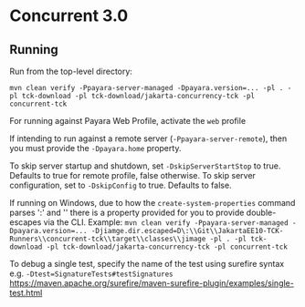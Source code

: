 # Concurrent 3.0

## Running

Run from the top-level directory:

`mvn clean verify -Ppayara-server-managed -Dpayara.version=... -pl . -pl tck-download -pl tck-download/jakarta-concurrency-tck -pl concurrent-tck`

For running against Payara Web Profile, activate the `web` profile

If intending to run against a remote server (`-Ppayara-server-remote`), then you must provide the `-Dpayara.home` property.

To skip server startup and shutdown, set `-DskipServerStartStop` to true. Defaults to true for remote profile, false otherwise.
To skip server configuration, set to `-DskipConfig` to true. Defaults to false.

If running on Windows, due to how the `create-system-properties` command parses ':' and '\' there is a property 
provided for you to provide double-escapes via the CLI. 
Example:
`mvn clean verify -Ppayara-server-managed -Dpayara.version=... -Djiamge.dir.escaped=D\:\\Git\\JakartaEE10-TCK-Runners\\concurrent-tck\\target\\classes\\jimage -pl . -pl tck-download -pl tck-download/jakarta-concurrency-tck -pl concurrent-tck`

To debug a single test, specify the name of the test using surefire syntax e.g. `-Dtest=SignatureTests#testSignatures`
https://maven.apache.org/surefire/maven-surefire-plugin/examples/single-test.html